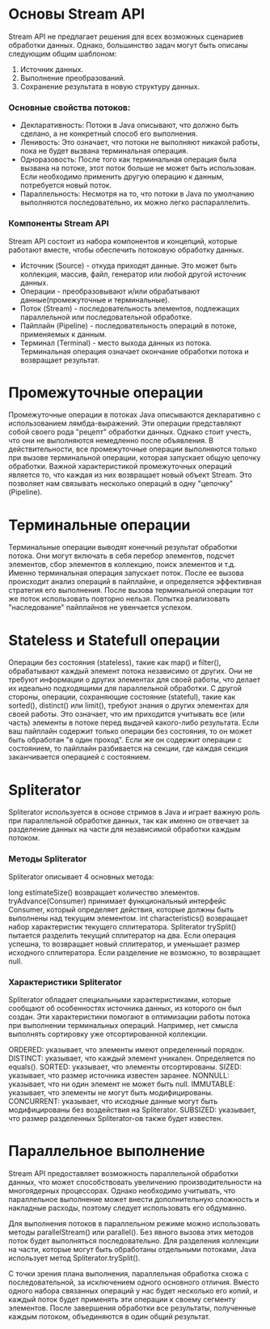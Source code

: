 # Основы Stream API
Stream API не предлагает решения для всех возможных сценариев обработки данных. Однако, большинство задач могут быть описаны следующим общим шаблоном:

1. Источник данных.
2. Выполнение преобразований.
3. Сохранение результата в новую структуру данных.

### Основные свойства потоков:

* Декларативность: Потоки в Java описывают, что должно быть сделано, а не конкретный способ его выполнения.
* Ленивость: Это означает, что потоки не выполняют никакой работы, пока не будет вызвана терминальная операция.
* Одноразовость: После того как терминальная операция была вызвана на потоке, этот поток больше не может быть использован. Если необходимо применить другую операцию к данным, потребуется новый поток.
* Параллельность: Несмотря на то, что потоки в Java по умолчанию выполняются последовательно, их можно легко распараллелить.

### Компоненты Stream API
Stream API состоит из набора компонентов и концепций, которые работают вместе, чтобы обеспечить потоковую обработку данных.

* Источник (Source) - откуда приходят данные. Это может быть коллекция, массив, файл, генератор или любой другой источник данных.
* Операции - преобразовывают и/или обрабатывают данные(промежуточные и терминальные).
* Поток (Stream) - последовательность элементов, подлежащих параллельной или последовательной обработке.
* Пайплайн (Pipeline) - последовательность операций в потоке, применяемых к данным.
* Терминал (Terminal) - место выхода данных из потока. Терминальная операция означает окончание обработки потока и возвращает результат.

# Промежуточные операции
Промежуточные операции в потоках Java описываются декларативно с использованием лямбда-выражений. Эти операции представляют собой своего рода "рецепт" обработки данных.
Однако стоит учесть, что они не выполняются немедленно после объявления. В действительности, все промежуточные операции выполняются только при вызове терминальной операции, которая запускает общую цепочку обработки.
Важной характеристикой промежуточных операций является то, что каждая из них возвращает новый объект Stream. Это позволяет нам связывать несколько операций в одну "цепочку" (Pipeline).

# Терминальные операции
Терминальные операции выводят конечный результат обработки потока. Они могут включать в себя перебор элементов, подсчет элементов, сбор элементов в коллекцию, поиск элементов и т.д.
Именно терминальная операция запускает поток. После ее вызова происходит анализ операций в пайплайне, и определяется эффективная стратегия его выполнения.
После вызова терминальной операции тот же поток использовать повторно нельзя. Попытка реализовать "наследование" пайплайнов не увенчается успехом. 

# Stateless и Statefull операции
Операции без состояния (stateless), такие как map() и filter(), обрабатывают каждый элемент потока независимо от других. Они не требуют информации о других элементах для своей работы, что делает их идеально подходящими для параллельной обработки.
С другой стороны, операции, сохраняющие состояние (stateful), такие как sorted(), distinct() или limit(), требуют знания о других элементах для своей работы. Это означает, что им приходится учитывать все (или часть) элементы в потоке перед выдачей какого-либо результата.
Если ваш пайплайн содержит только операции без состояния, то он может быть обработан "в один проход". Если же он содержит операции с состоянием, то пайплайн разбивается на секции, где каждая секция заканчивается операцией с состоянием.

# Spliterator
Spliterator используется в основе стримов в Java и играет важную роль при параллельной обработке данных, так как именно он отвечает за разделение данных на части для независимой обработки каждым потоком.

### Методы Spliterator
Spliterator описывает 4 основных метода:

long estimateSize() возвращает количество элементов.
tryAdvance(Consumer) принимает функциональный интерфейс Consumer, который определяет действия, которые должны быть выполнены над текущим элементом.
int characteristics() возвращает набор характеристик текущего сплитератора.
Spliterator<T> trySplit() пытается разделить текущий сплитератор на два. Если операция успешна, то возвращает новый сплитератор, и уменьшает размер исходного сплитератора. Если разделение не возможно, то возвращает null.

### Характеристики Spliterator
Spliterator обладает специальными характеристиками, которые сообщают об особенностях источника данных, из которого он был создан. Эти характеристики помогают в оптимизации работы потока при выполнении терминальных операций. Например, нет смысла выполнять сортировку уже отсортированной коллекции.

ORDERED: указывает, что элементы имеют определенный порядок.
DISTINCT: указывает, что каждый элемент уникален. Определяется по equals().
SORTED: указывает, что элементы отсортированы.
SIZED: указывает, что размер источника известен заранее.
NONNULL: указывает, что ни один элемент не может быть null.
IMMUTABLE: указывает, что элементы не могут быть модифицированы.
CONCURRENT: указывает, что исходные данные могут быть модифицированы без воздействия на Spliterator.
SUBSIZED: указывает, что размер разделенных Spliterator-ов также будет известен.

# Параллельное выполнение
Stream API предоставляет возможность параллельной обработки данных, что может способствовать увеличению производительности на многоядерных процессорах. Однако необходимо учитывать, что параллельное выполнение может внести дополнительную сложность и накладные расходы, поэтому следует использовать его обдуманно.

Для выполнения потоков в параллельном режиме можно использовать методы parallelStream() или parallel(). Без явного вызова этих методов поток будет выполняться последовательно. Для разделения коллекции на части, которые могут быть обработаны отдельными потоками, Java использует метод Spliterator.trySplit().

С точки зрения плана выполнения, параллельная обработка схожа с последовательной, за исключением одного основного отличия. Вместо одного набора связанных операций у нас будет несколько его копий, и каждый поток будет применять эти операции к своему сегменту элементов. После завершения обработки все результаты, полученные каждым потоком, объединяются в один общий результат.
